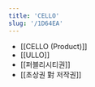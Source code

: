 ```yaml
---
title: 'CELLO'
slug: '/1D64EA'
---
```


- [[CELLO (Product)]]
- [[ULLO]]
- [[퍼블리시티권]]
- [[초상권 對 저작권]]
